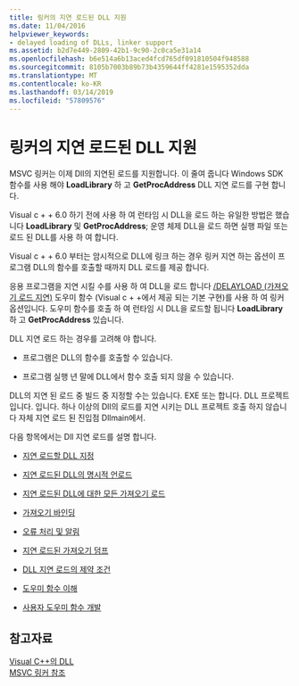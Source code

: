 ```yaml
---
title: 링커의 지연 로드된 DLL 지원
ms.date: 11/04/2016
helpviewer_keywords:
- delayed loading of DLLs, linker support
ms.assetid: b2d7e449-2809-42b1-9c90-2c0ca5e31a14
ms.openlocfilehash: b6e514a6b13aced4fcd765df091810504f948588
ms.sourcegitcommit: 8105b7003b89b73b4359644ff4281e1595352dda
ms.translationtype: MT
ms.contentlocale: ko-KR
ms.lasthandoff: 03/14/2019
ms.locfileid: "57809576"
---
```

# <a name="linker-support-for-delay-loaded-dlls"></a>링커의 지연 로드된 DLL 지원

MSVC 링커는 이제 Dll의 지연된 로드를 지원합니다. 이 줄여 줍니다 Windows SDK 함수를 사용 해야 **LoadLibrary** 하 고 **GetProcAddress** DLL 지연 로드를 구현 합니다.

Visual c + + 6.0 하기 전에 사용 하 여 런타임 시 DLL을 로드 하는 유일한 방법은 했습니다 **LoadLibrary** 및 **GetProcAddress**; 운영 체제 DLL을 로드 하면 실행 파일 또는 로드 된 DLL를 사용 하 여 합니다.

Visual c + + 6.0 부터는 암시적으로 DLL에 링크 하는 경우 링커 지연 하는 옵션이 프로그램 DLL의 함수를 호출할 때까지 DLL 로드를 제공 합니다.

응용 프로그램을 지연 시킬 수를 사용 하 여 DLL을 로드 합니다 [/DELAYLOAD (가져오기 로드 지연)](delayload-delay-load-import.md) 도우미 함수 (Visual c + +에서 제공 되는 기본 구현)를 사용 하 여 링커 옵션입니다. 도우미 함수를 호출 하 여 런타임 시 DLL을 로드할 됩니다 **LoadLibrary** 하 고 **GetProcAddress** 있습니다.

DLL 지연 로드 하는 경우를 고려해 야 합니다.

- 프로그램은 DLL의 함수를 호출할 수 있습니다.

- 프로그램 실행 년 말에 DLL에서 함수 호출 되지 않을 수 있습니다.

DLL의 지연 된 로드 중 빌드 중 지정할 수는 있습니다. EXE 또는 합니다. DLL 프로젝트입니다. 입니다. 하나 이상의 Dll의 로드를 지연 시키는 DLL 프로젝트 호출 하지 않습니다 자체 지연 로드 된 진입점 Dllmain에서.

다음 항목에서는 Dll 지연 로드를 설명 합니다.

- [지연 로드할 DLL 지정](specifying-dlls-to-delay-load.md)

- [지연 로드된 DLL의 명시적 언로드](explicitly-unloading-a-delay-loaded-dll.md)

- [지연 로드된 DLL에 대한 모든 가져오기 로드](loading-all-imports-for-a-delay-loaded-dll.md)

- [가져오기 바인딩](binding-imports.md)

- [오류 처리 및 알림](error-handling-and-notification.md)

- [지연 로드된 가져오기 덤프](dumping-delay-loaded-imports.md)

- [DLL 지연 로드의 제약 조건](constraints-of-delay-loading-dlls.md)

- [도우미 함수 이해](understanding-the-helper-function.md)

- [사용자 도우미 함수 개발](developing-your-own-helper-function.md)

## <a name="see-also"></a>참고자료

[Visual C++의 DLL](../dlls-in-visual-cpp.md)<br/>
[MSVC 링커 참조](linking.md)
